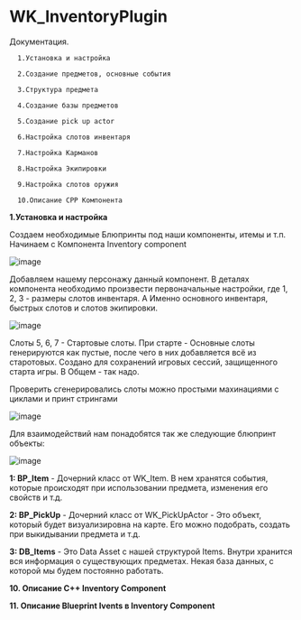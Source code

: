 # WK_InventoryPlugin
Документация.

      1.Установка и настройка
      
      2.Создание предметов, основные события
      
      3.Структура предмета
      
      4.Создание базы предметов
      
      5.Создание pick up actor
      
      6.Настройка слотов инвентаря
      
      7.Настройка Карманов
      
      8.Настройка Экипировки
      
      9.Настройка слотов оружия  
      
      10.Описание CPP Компонента


**1.Установка и настройка**

Создаем необходимые Блюпринты под наши компоненты, итемы и т.п. Начинаем с Компонента Inventory component

![image](https://github.com/WoodyKoffHL/WK_InventoryPlugin/assets/116869579/729e2e1a-528a-4c81-a186-8e1e04f31fe5)

Добавляем нашему персонажу данный компонент. В деталях компонента необходимо произвести первоначальные настройки, где 1, 2, 3 - размеры слотов инвентаря. А Именно основного инвентаря, быстрых слотов и слотов экипировки. 

![image](https://github.com/WoodyKoffHL/WK_InventoryPlugin/assets/116869579/fa8f5cf5-165f-4de0-9a87-c7c07615102c)

Слоты 5, 6, 7 - Стартовые слоты. При старте - Основные слоты генерируются как пустые, после чего в них добавляется всё из старотовых. Создано для сохранений игровых сессий, защищенного старта игры. В Общем - так надо.

Проверить сгенерировались слоты можно простыми махинациями с циклами и принт стрингами 

![image](https://github.com/WoodyKoffHL/WK_InventoryPlugin/assets/116869579/a806c7c1-17c6-4dc3-8211-4c70686eea28)

Для взаимодействий нам понадобятся так же следующие блюпринт объекты:

![image](https://github.com/WoodyKoffHL/WK_InventoryPlugin/assets/116869579/8be84a7f-8717-4ec6-9717-3184f2bcca43)

**1: BP_Item** - Дочерний класс от WK_Item. В нем хранятся события, которые происходят при использовании предмета, изменения его свойств и т.д.

**2: BP_PickUp** - Дочерний класс от WK_PickUpActor - Это объект, который будет визуализировна на карте. Его можно подобрать, создать при выкидывании предмета и т.д.

**3: DB_Items** - Это Data Asset с нашей структурой Items. Внутри хранится вся информация о существующих предметах. Некая база данных, с которой мы будем постоянно работать.





**10. Описание С++ Inventory Component**


**11. Описание Blueprint Ivents в Inventory Component**


